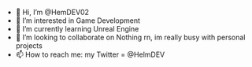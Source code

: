 - 👋 Hi, I’m @HemDEV02
- 👀 I’m interested in Game Development
- 🌱 I’m currently learning Unreal Engine
- 💞️ I’m looking to collaborate on Nothing rn, im really busy with personal projects
- 📫 How to reach me: my Twitter = @HelmDEV

<!---
HemDEV02/HemDEV02 is a ✨ special ✨ repository because its `README.md` (this file) appears on your GitHub profile.
You can click the Preview link to take a look at your changes.
--->
